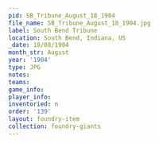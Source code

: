 ```yaml
---
pid: SB_Tribune_August_18_1904
file_name: SB_Tribune_August_18_1904.jpg
label: South Bend Tribune
location: South Bend, Indiana, US
_date: 18/08/1904
month_str: August
year: '1904'
type: JPG
notes: 
teams: 
game_info: 
player_info: 
inventoried: n
order: '139'
layout: foundry-item
collection: foundry-giants
---
```

